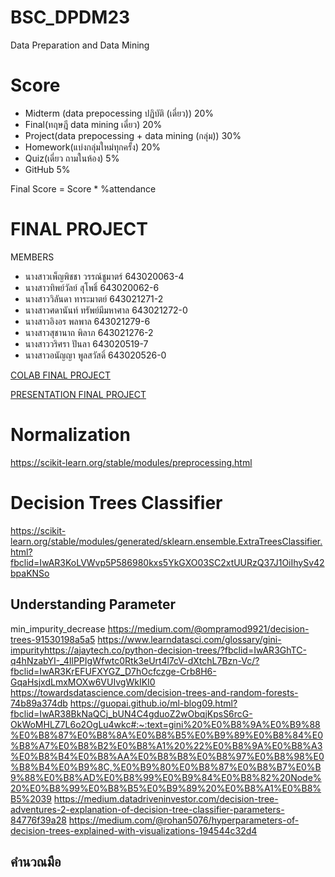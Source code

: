 
# BSC_DPDM23
Data Preparation and Data Mining

# Score
- Midterm (data prepocessing ปฏิบัติ (เดี่ยว)) 20%
- Final(ทฤษฎี data mining เดี่ยว) 20% 
- Project(data prepocessing + data mining (กลุ่ม)) 30% 
- Homework(แบ่งกลุ่มใหม่ทุกครั้ง) 20% 
- Quiz(เดี่ยว ถามในห้อง) 5%
- GitHub 5%

Final Score = Score * %attendance

# FINAL PROJECT
MEMBERS
- นางสาวเพ็ญพิชชา วรรณ์ชูมาตร์ 643020063-4
- นางสาวทิพย์วัลย์ สุโพธิ์ 643020062-6
- นางสาววิลันดา ทาระมาตย์ 643021271-2
- นางสาวศดานันท์ ทรัพย์มีมหาศาล 643021272-0
- นางสาวอิงอร พลพาล 643021279-6
- นางสาวสุชานาถ พิลาภ 643021276-2
- นางสาววริศรา ปันลา 643020519-7
- นางสาวอนัญญา พูลสวัสดิ์ 643020526-0

[COLAB FINAL PROJECT](https://colab.research.google.com/github/Thippawan72/BSC_DPDM23/blob/main/Group_project2.ipynb#scrollTo=qJo7GHxMBKHe)

[PRESENTATION FINAL PROJECT](https://www.canva.com/design/DAF9q7VmDk0/rsxbZfN8ahvtKGPRJckMVQ/edit)
# Normalization
https://scikit-learn.org/stable/modules/preprocessing.html
# Decision  Trees Classifier
https://scikit-learn.org/stable/modules/generated/sklearn.ensemble.ExtraTreesClassifier.html?fbclid=IwAR3KoLVWvp5P586980kxs5YkGXO03SC2xtUURzQ37J1OiIhySv42bpaKNSo
## Understanding Parameter
min_impurity_decrease
https://medium.com/@ompramod9921/decision-trees-91530198a5a5
https://www.learndatasci.com/glossary/gini-impurityhttps://ajaytech.co/python-decision-trees/?fbclid=IwAR3GhTC-q4hNzabYI-_4IlPPIgWfwtc0Rtk3eUrt4l7cV-dXtchL7Bzn-Vc/?fbclid=IwAR3KrEFUFXYGZ_D7hOcfczge-Crb8H6-GqaHsjxdLmxMOXw6VUIvgWkIKI0
https://towardsdatascience.com/decision-trees-and-random-forests-74b89a374db
https://guopai.github.io/ml-blog09.html?fbclid=IwAR38BkNaQCj_bUN4C4gduoZ2wObqjKpsS6rcG-OkWoMHLZ7L6o2OgLu4wkc#:~:text=gini%20%E0%B8%9A%E0%B9%88%E0%B8%87%E0%B8%8A%E0%B8%B5%E0%B9%89%E0%B8%84%E0%B8%A7%E0%B8%B2%E0%B8%A1%20%22%E0%B8%9A%E0%B8%A3%E0%B8%B4%E0%B8%AA%E0%B8%B8%E0%B8%97%E0%B8%98%E0%B8%B4%E0%B9%8C,%E0%B9%80%E0%B8%87%E0%B8%B7%E0%B9%88%E0%B8%AD%E0%B8%99%E0%B9%84%E0%B8%82%20Node%20%E0%B8%99%E0%B8%B5%E0%B9%89%20%E0%B8%A1%E0%B8%B5%2039
https://medium.datadriveninvestor.com/decision-tree-adventures-2-explanation-of-decision-tree-classifier-parameters-84776f39a28
https://medium.com/@rohan5076/hyperparameters-of-decision-trees-explained-with-visualizations-194544c32d4
## คำนวณมือ

